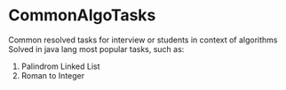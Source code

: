 # CommonAlgoTasks
Common resolved tasks for interview or students in context of algorithms
Solved in java lang most popular tasks, such as:
 1. Palindrom Linked List
 2. Roman to Integer
